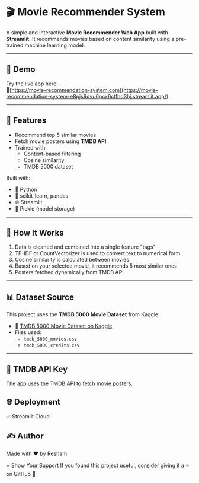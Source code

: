 # 🎬 Movie Recommender System

A simple and interactive **Movie Recommender Web App** built with **Streamlit**. It recommends movies based on content similarity using a pre-trained machine learning model.

---

## 🚀 Demo

Try the live app here:  
🔗[https://movie-recommendation-system.com](https://movie-recommendation-system-e8pjs6dvu6pcx6ctfhd3hj.streamlit.app/)

---

## 📌 Features

- Recommend top 5 similar movies
- Fetch movie posters using **TMDB API**
- Trained with:
  - Content-based filtering
  - Cosine similarity
  - TMDB 5000 dataset

Built with:
- 🐍 Python
- 🧠 scikit-learn, pandas
- 🌐 Streamlit
- 🧵 Pickle (model storage)

---

## 🧠 How It Works

1. Data is cleaned and combined into a single feature "tags"
2. TF-IDF or CountVectorizer is used to convert text to numerical form
3. Cosine similarity is calculated between movies
4. Based on your selected movie, it recommends 5 most similar ones
5. Posters fetched dynamically from TMDB API

---
## 📊 Dataset Source

This project uses the **TMDB 5000 Movie Dataset** from Kaggle:

- 📂 [TMDB 5000 Movie Dataset on Kaggle](https://www.kaggle.com/datasets/tmdb/tmdb-movie-metadata)
- Files used:
  - `tmdb_5000_movies.csv`
  - `tmdb_5000_credits.csv`

---

## 🔐 TMDB API Key
The app uses the TMDB API to fetch movie posters.

## 🌐 Deployment 
✅ Streamlit Cloud

## ✍️ Author
Made with ❤️ by Resham

⭐️ Show Your Support
If you found this project useful, consider giving it a ⭐️ on GitHub 🙌


